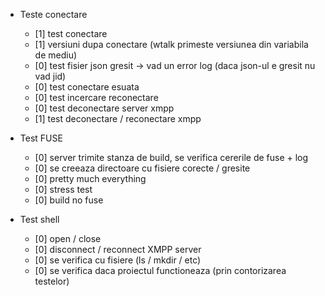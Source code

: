* Teste conectare
  * [1] test conectare
  * [1] versiuni dupa conectare (wtalk primeste versiunea din variabila de mediu)
  * [0] test fisier json gresit -> vad un error log (daca json-ul e gresit nu vad jid)
  * [0] test conectare esuata
  * [0] test incercare reconectare
  * [0] test deconectare server xmpp
  * [1] test deconectare / reconectare xmpp

* Test FUSE
  * [0] server trimite stanza de build, se verifica cererile de fuse + log
  * [0] se creeaza directoare cu fisiere corecte / gresite
  * [0] pretty much everything
  * [0] stress test
  * [0] build no fuse

* Test shell
  * [0] open / close
  * [0] disconnect / reconnect XMPP server
  * [0] se verifica cu fisiere (ls / mkdir / etc)
  * [0] se verifica daca proiectul functioneaza (prin contorizarea testelor)
